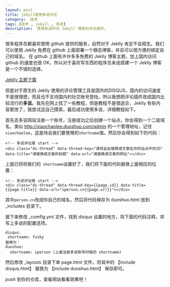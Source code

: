 ```yaml
---
layout: post
title: jekyll使用多说评论
category:  技术
tags: [技术 , jekyll , 多说]
description:  使用多说作为 Jekyll 博客的评论插件。
---
```


很多程序员都喜欢使用 github 提供的服务，自然对于 Jeklly 肯定不会陌生。我们可以使用 Jeklly 免费在 github 上面部署一个静态博客，并且可以很方便的绑定自己的域名。 在 github 上面有许许多多免费的 Jeklly 博客主题，加上国内访问 github 的速度也很 OK，所以对于喜欢写东西的程序员来说搭建一个 Jeklly 博客是一个不错的选择。

[Jeklly 主题下载](http://jekyllthemes.org/)

但是对于原生的 Jeklly 使用的评论管理工具是国外的DISQUS，国内的访问速度不是很理想，而且也不支持国内的社交账号登陆，所以我想把评论插件改成国内比较流行的**多说**。我先在网上找了一些教程，但是教程不是很适合，Jeklly 有些内容更改了，我尝试这自己摸索，最后成功使用多说，详细教程如下。

首先去多说网站注册一个账号，注册成功之后创建一个站点，你会得到一个二级域名，类似 http://xiaochaolee.duoshuo.com/admin 的一个管理地址，记住` xiaochaolee`，这是待会我们要使用的`shortname`值。然后你会得到如下的代码：

    <!-- 多说评论框 start -->
	<div class="ds-thread" data-thread-key="请将此处替换成文章在你的站点中的ID" data-title="请替换成文章的标题" data-url="请替换成文章的网址"></div>
<!-- 多说评论框 end -->
<!-- 多说公共JS代码 start (一个网页只需插入一次) -->
<script type="text/javascript">
var duoshuoQuery = {short_name:"xiaochaolee"};
	(function() {
		var ds = document.createElement('script');
		ds.type = 'text/javascript';ds.async = true;
		ds.src = (document.location.protocol == 'https:' ? 'https:' : 'http:') + '//static.duoshuo.com/embed.js';
		ds.charset = 'UTF-8';
		(document.getElementsByTagName('head')[0] 
		 || document.getElementsByTagName('body')[0]).appendChild(ds);
	})();
	</script>
<!-- 多说公共JS代码 end -->

上面已将将我们的` shortname`设置好了，我们将下面的代码替换上面相应的位置：

    <!-- 多说评论框 start -->
    <div class="ds-thread" data-thread-key={{page.id}} data-title={{page.title}} data-url="iperson.cn{{page.url}}"></div>
<!-- 多说评论框 end -->

其中`person.cn`改成你自己的域名，然后将代码保存为 duoshuo.html 放到 _includes 目录下。

接下来修改 _comfig.yml 文件，找到 disqus 设置的地方，将下面的代码注释，并写上多说的配置选项。

    disqus:
     shortname: fusky
    替换为：
    duoshuo:
      shortname: iperson (上面注册多说账号时候的 shortname)
      
  然后修改 _layouts 目录下单 page.html 文件，将其中的 【include disqus.html】 替换为 【include duoshuo.html】 保存即可。
         
push 到你的仓库，查看网站看看效果吧！
    

    